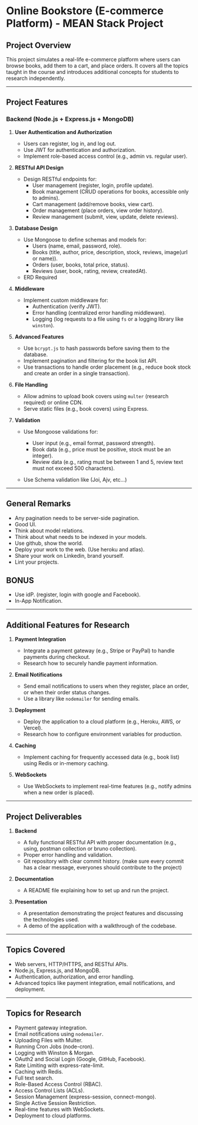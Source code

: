 # Online Bookstore (E-commerce Platform) - MEAN Stack Project

## Project Overview
This project simulates a real-life e-commerce platform where users can browse books, add them to a cart, and place orders. It covers all the topics taught in the course and introduces additional concepts for students to research independently.

---

## Project Features

### Backend (Node.js + Express.js + MongoDB)
1. **User Authentication and Authorization**
   - Users can register, log in, and log out.
   - Use JWT for authentication and authorization.
   - Implement role-based access control (e.g., admin vs. regular user).

2. **RESTful API Design**
   - Design RESTful endpoints for:
     - User management (register, login, profile update).
     - Book management (CRUD operations for books, accessible only to admins).
     - Cart management (add/remove books, view cart).
     - Order management (place orders, view order history).
     - Review management (submit, view, update, delete reviews).

3. **Database Design**
   - Use Mongoose to define schemas and models for:
     - Users (name, email, password, role).
     - Books (title, author, price, description, stock, reviews, image(url or name)).
     - Orders (user, books, total price, status).
     - Reviews (user, book, rating, review, createdAt).
   - ERD Required

4. **Middleware**
   - Implement custom middleware for:
     - Authentication (verify JWT).
     - Error handling (centralized error handling middleware).
     - Logging (log requests to a file using `fs` or a logging library like `winston`).

5. **Advanced Features**
   - Use `bcrypt.js` to hash passwords before saving them to the database.
   - Implement pagination and filtering for the book list API.
   - Use transactions to handle order placement (e.g., reduce book stock and create an order in a single transaction).

6. **File Handling**
   - Allow admins to upload book covers using `multer` (research required) or online CDN.
   - Serve static files (e.g., book covers) using Express.

7. **Validation**
   - Use Mongoose validations for:
     - User input (e.g., email format, password strength).
     - Book data (e.g., price must be positive, stock must be an integer).
     - Review data (e.g., rating must be between 1 and 5, review text must not exceed 500 characters).

   - Use Schema validation like (Joi, Ajv, etc...)

---

## General Remarks
  - Any pagination needs to be server-side pagination.
  - Good UI.
  - Think about model relations.
  - Think about what needs to be indexed in your models.
  - Use github, show the world.
  - Deploy your work to the web. (Use heroku and atlas).
  - Share your work on Linkedin, brand yourself.
  - Lint your projects.

## BONUS
  - Use idP. (register, login with google and Facebook).
  - In-App Notification.

---

## Additional Features for Research
1. **Payment Integration**
   - Integrate a payment gateway (e.g., Stripe or PayPal) to handle payments during checkout.
   - Research how to securely handle payment information.

2. **Email Notifications**
   - Send email notifications to users when they register, place an order, or when their order status changes.
   - Use a library like `nodemailer` for sending emails.

3. **Deployment**
   - Deploy the application to a cloud platform (e.g., Heroku, AWS, or Vercel).
   - Research how to configure environment variables for production.

4. **Caching**
   - Implement caching for frequently accessed data (e.g., book list) using Redis or in-memory caching.

5. **WebSockets**
   - Use WebSockets to implement real-time features (e.g., notify admins when a new order is placed).

---

## Project Deliverables
1. **Backend**
   - A fully functional RESTful API with proper documentation (e.g., using, postman collection or bruno collection).
   - Proper error handling and validation.
   - Git repository with clear commit history. (make sure every commit has a clear message, everyones should contribute to the project)

2. **Documentation**
   - A README file explaining how to set up and run the project.
3. **Presentation**
   - A presentation demonstrating the project features and discussing the technologies used.
   - A demo of the application with a walkthrough of the codebase.

---

## Topics Covered
- Web servers, HTTP/HTTPS, and RESTful APIs.
- Node.js, Express.js, and MongoDB.
- Authentication, authorization, and error handling.
- Advanced topics like payment integration, email notifications, and deployment.

---

## Topics for Research
- Payment gateway integration.
- Email notifications using `nodemailer`.
- Uploading Files with Multer.
- Running Cron Jobs (node-cron).
- Logging with Winston & Morgan.
- OAuth2 and Social Login (Google, GitHub, Facebook).
- Rate Limiting with express-rate-limit.
- Caching with Redis.
- Full text search.
- Role-Based Access Control (RBAC).
- Access Control Lists (ACLs).
- Session Management (express-session, connect-mongo).
- Single Active Session Restriction.
- Real-time features with WebSockets.
- Deployment to cloud platforms.
